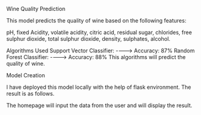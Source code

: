 Wine Quality Prediction

This model predicts the quality of wine based on the following features:

pH,
fixed Acidity,
volatile acidity,
citric acid,
residual sugar,
chlorides,
free sulphur dioxide,
total sulphur dioxide,
density,
sulphates,
alcohol.

Algorithms Used
Support Vector Classifier: ----> Accuracy: 87%
Random Forest Classifier: ----> Accuracy: 88%
This algorithms will predict the quality of wine.

Model Creation

I have deployed this model locally with the help of flask environment. The result is as follows.

The homepage will input the data from the user and will display the result.
